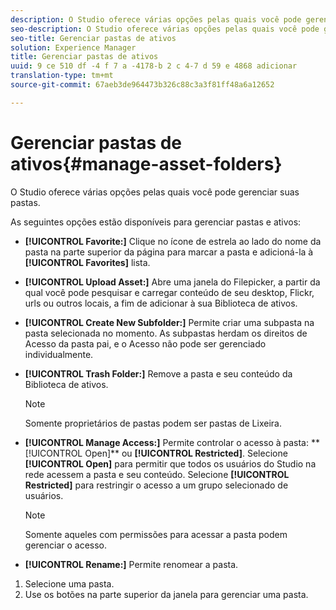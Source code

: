 ```yaml
---
description: O Studio oferece várias opções pelas quais você pode gerenciar suas pastas.
seo-description: O Studio oferece várias opções pelas quais você pode gerenciar suas pastas.
seo-title: Gerenciar pastas de ativos
solution: Experience Manager
title: Gerenciar pastas de ativos
uuid: 9 ce 510 df -4 f 7 a -4178-b 2 c 4-7 d 59 e 4868 adicionar
translation-type: tm+mt
source-git-commit: 67aeb3de964473b326c88c3a3f81ff48a6a12652

---
```



# Gerenciar pastas de ativos{#manage-asset-folders}

O Studio oferece várias opções pelas quais você pode gerenciar suas pastas.

As seguintes opções estão disponíveis para gerenciar pastas e ativos:

* **[!UICONTROL Favorite:]** Clique no ícone de estrela ao lado do nome da pasta na parte superior da página para marcar a pasta e adicioná-la à **[!UICONTROL Favorites]** lista.

* **[!UICONTROL Upload Asset:]** Abre uma janela do Filepicker, a partir da qual você pode pesquisar e carregar conteúdo de seu desktop, Flickr, urls ou outros locais, a fim de adicionar à sua Biblioteca de ativos.
* **[!UICONTROL Create New Subfolder:]** Permite criar uma subpasta na pasta selecionada no momento. As subpastas herdam os direitos de Acesso da pasta pai, e o Acesso não pode ser gerenciado individualmente.
* **[!UICONTROL Trash Folder:]** Remove a pasta e seu conteúdo da Biblioteca de ativos.

   >[!NOTE]
   >
   >Somente proprietários de pastas podem ser pastas de Lixeira.

* **[!UICONTROL Manage Access:]** Permite controlar o acesso à pasta: ** [!UICONTROL Open]** ou **[!UICONTROL Restricted]**. Selecione **[!UICONTROL Open]** para permitir que todos os usuários do Studio na rede acessem a pasta e seu conteúdo. Selecione **[!UICONTROL Restricted]** para restringir o acesso a um grupo selecionado de usuários.

   >[!NOTE]
   >
   >Somente aqueles com permissões para acessar a pasta podem gerenciar o acesso.

* **[!UICONTROL Rename:]** Permite renomear a pasta.

1. Selecione uma pasta.
1. Use os botões na parte superior da janela para gerenciar uma pasta.

